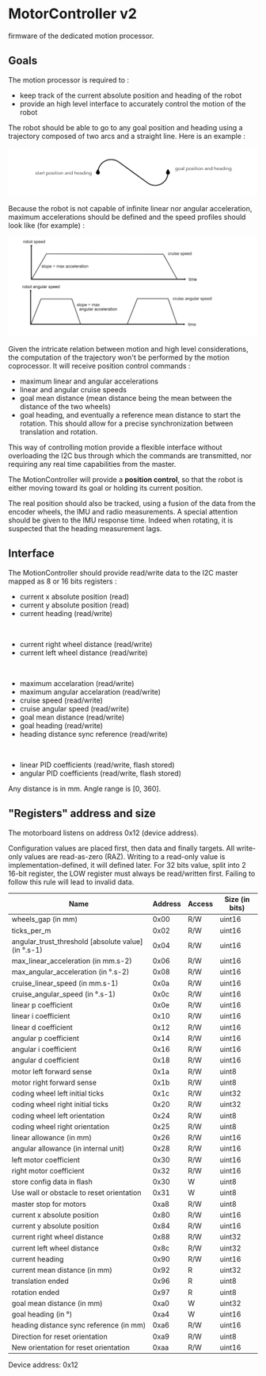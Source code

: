 # MotorController v2
firmware of the dedicated motion processor.

## Goals

The motion processor is required to :
* keep track of the current absolute position and heading of the robot
* provide an high level interface to accurately control the motion of the robot

The robot should be able to go to any goal position and heading using a trajectory composed of two arcs and a straight line.
Here is an example :

![trajectory](specs/trajectory.jpeg)

Because the robot is not capable of infinite linear nor angular acceleration, maximum accelerations should be defined and
the speed profiles should look like (for example) :

![speeds](specs/speeds.png)

Given the intricate relation between motion and high level considerations, the computation of the trajectory won't be performed by the
motion coprocessor. It will receive position control commands :
* maximum linear and angular accelerations
* linear and angular cruise speeds
* goal mean distance (mean distance being the mean between the distance of the two wheels)
* goal heading, and eventually a reference mean distance to start the rotation. This should allow for a precise synchronization between
translation and rotation.

This way of controlling motion provide a flexible interface without overloading the I2C bus through which the commands are transmitted,
nor requiring any real time capabilities from the master.

The MotionController will provide a **position control**, so that the robot is either moving toward its goal or
holding its current position.

The real position should also be tracked, using a fusion of the data from the encoder wheels, the IMU and radio measurements.
A special attention should be given to the IMU response time. Indeed when rotating, it is suspected that the heading measurement lags.

## Interface

The MotionController should provide read/write data to the I2C master mapped as 8 or 16 bits registers :

* current x absolute position (read)
* current y absolute position (read)
* current heading (read/write)

<br>

* current right wheel distance (read/write)
* current left wheel distance (read/write)

<br>

* maximum accelaration (read/write)
* maximum angular accelaration (read/write)
* cruise speed (read/write)
* cruise angular speed (read/write)
* goal mean distance (read/write)
* goal heading (read/write)
* heading distance sync reference (read/write)<br>

<br>

* linear PID coefficients (read/write, flash stored)
* angular PID coefficients (read/write, flash stored)

Any distance is in mm.
Angle range is [0, 360].

## "Registers" address and size

The motorboard listens on address 0x12 (device address).

Configuration values are placed first, then data and finally targets.
All write-only values are read-as-zero (RAZ).
Writing to a read-only value is implementation-defined, it will defined later.
For 32 bits value, split into 2 16-bit register, the LOW register must always be
read/written first. Failing to follow this rule will lead to invalid data.


|Name|Address|Access|Size (in bits)|
|----|-------|------|--------------|
|wheels_gap (in mm)|0x00|R/W|uint16|
|ticks_per_m|0x02|R/W|uint16|
|angular_trust_threshold [absolute value] (in °.s-1)|0x04|R/W|uint16|
|max_linear_acceleration (in mm.s-2)|0x06|R/W|uint16|
|max_angular_acceleration (in °.s-2)|0x08|R/W|uint16|
|cruise_linear_speed (in mm.s-1)|0x0a|R/W|uint16|
|cruise_angular_speed (in °.s-1)|0x0c|R/W|uint16|
|linear p coefficient|0x0e|R/W|uint16|
|linear i coefficient|0x10|R/W|uint16|
|linear d coefficient|0x12|R/W|uint16|
|angular p coefficient|0x14|R/W|uint16|
|angular i coefficient|0x16|R/W|uint16|
|angular d coefficient|0x18|R/W|uint16|
|motor left forward sense|0x1a|R/W|uint8|
|motor right forward sense|0x1b|R/W|uint8|
|coding wheel left initial ticks|0x1c|R/W|uint32|
|coding wheel right initial ticks|0x20|R/W|uint32|
|coding wheel left orientation|0x24|R/W|uint8|
|coding wheel right orientation|0x25|R/W|uint8|
|linear allowance (in mm)|0x26|R/W|uint16|
|angular allowance (in internal unit)|0x28|R/W|uint16|
|left motor coefficient|0x30|R/W|uint16|
|right motor coefficient|0x32|R/W|uint16|
|store config data in flash|0x30|W|uint8|
|Use wall or obstacle to reset orientation|0x31|W|uint8|
|master stop for motors|0xa8|R/W|uint8|
|current x absolute position|0x80|R/W|uint16|
|current y absolute position|0x84|R/W|uint16|
|current right wheel distance|0x88|R/W|uint32|
|current left wheel distance|0x8c|R/W|uint32|
|current heading|0x90|R/W|uint16|
|current mean distance (in mm)|0x92|R|uint32|
|translation ended|0x96|R|uint8|
|rotation ended|0x97|R|uint8|
|goal mean distance (in mm)|0xa0|W|uint32|
|goal heading (in °)|0xa4|W|uint16|
|heading distance sync reference (in mm)|0xa6|R/W|uint16|
|Direction for reset orientation|0xa9|R/W|uint8|
|New orientation for reset orientation|0xaa|R/W|uint16|

Device address: 0x12
